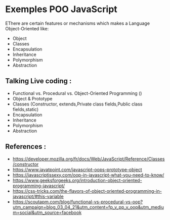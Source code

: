 # Exemples POO JavaScript

EThere are certain features or mechanisms which makes a Language Object-Oriented like: 

* Object
* Classes
* Encapsulation
* Inheritance
* Polymorphism
* Abstraction

## Talking Live coding : 
* Functional vs. Procedural vs. Object-Oriented Programming ()
* Object & Prototype
* Classes (Constructor, extends,Private class fields,Public class fields,static)
* Encapsulation
* Inheritance
* Polymorphism
* Abstraction

## References : 
* https://developer.mozilla.org/fr/docs/Web/JavaScript/Reference/Classes/constructor
* https://www.javatpoint.com/javascript-oops-prototype-object
* https://javascriptissexy.com/oop-in-javascript-what-you-need-to-know/
* https://www.geeksforgeeks.org/introduction-object-oriented-programming-javascript/
* https://css-tricks.com/the-flavors-of-object-oriented-programming-in-javascript/#this-variable
* https://scoutapm.com/blog/functional-vs-procedural-vs-oop?utm_campaign=blog_03_04_21&utm_content=fp_v_pp_v_oop&utm_medium=social&utm_source=facebook


